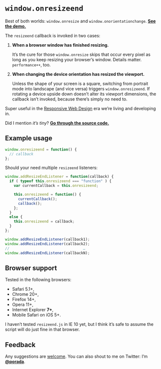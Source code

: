 # `window.onresizeend`

Best of both worlds: `window.onresize` and `window.onorientationchange`. [**See the demo.**](http://porada.github.com/resizeend/)

The `resizeend` callback is invoked in two cases:

1. **When a browser window has finished resizing.**

    It’s the cure for those `window.onresize` skips that occur every pixel as long as you keep resizing your browser’s window. Details matter. `performance++`, too.

2. **When changing the device orientation has resized the viewport.**

    Unless the shape of your screen is a square, switching from portrait mode into landscape (and vice versa) triggers `window.onresizeend`. If rotating a device upside down doesn’t alter its viewport dimensions, the callback isn’t invoked, because there’s simply no need to.

Super useful in the [Responsive Web Design](http://en.wikipedia.org/wiki/Responsive_Web_Design) era we’re living and developing in.

Did I mention *it’s tiny*? [**Go through the source code.**](https://github.com/porada/resizeend/blob/master/resizeend.js)

## Example usage

```javascript
window.onresizeend = function() {
  // callback
};
```

Should your need multiple `resizeend` listeners:

```javascript
window.addResizeEndListener = function(callback) {
  if ( typeof this.onresizeend === "function" ) {
    var currentCallback = this.onresizeend;

    this.onresizeend = function() {
      currentCallback();
      callback();
    };
  }
  else {
    this.onresizeend = callback;
  }
};

window.addResizeEndListener(callback1);
window.addResizeEndListener(callback2);
//                                  …
window.addResizeEndListener(callbackN);
```

## Browser support

Tested in the following browsers:

* Safari 5.1+,
* Chrome 20+,
* Firefox 14+,
* Opera 11+,
* Internet Explorer **7+**,
* Mobile Safari on iOS 5+.

I haven’t tested `resizeend.js` in IE 10 yet, but I think it’s safe to assume the script will do just fine in that browser.

## Feedback

Any suggestions are [welcome](https://github.com/porada/resizeend/issues). You can also shout to me on Twitter: I’m **[@porada](http://twitter.com/porada)**.